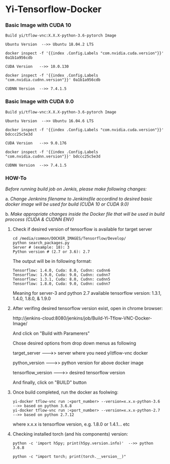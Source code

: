 # Yi-Tensorflow-Docker

### Basic Image with  CUDA 10

```
Build yi/tflow-vnc:X.X.X-python-3.6-pytorch Image

Ubuntu Version  -->> Ubuntu 18.04.2 LTS

docker inspect -f '{{index .Config.Labels "com.nvidia.cuda.version"}}' 0a1b1a956cdb

CUDA Version   -->> 10.0.130

docker inspect -f '{{index .Config.Labels "com.nvidia.cudnn.version"}}' 0a1b1a956cdb

CUDNN Version  -->> 7.4.1.5
```

### Basic Image with  CUDA 9.0

```
Build yi/tflow-vnc:X.X.X-python-3.6-pytorch Image

Ubuntu Version  -->> Ubuntu 16.04.6 LTS

docker inspect -f '{{index .Config.Labels "com.nvidia.cuda.version"}}' bdccc25c5e3d

CUDA Version   -->> 9.0.176

docker inspect -f '{{index .Config.Labels "com.nvidia.cudnn.version"}}' bdccc25c5e3d

CUDNN Version  -->> 7.4.1.5
```

### HOW-To

*Before running build job on Jenkis, please make following changes:*
 
 a. *Change Jenknins filename to Jenkinsfile accordind to desired basic docker image will be used for build
    (CUDA 10 or CUDA 9.0)*
    
 b. *Make appropriate changes inside the Docker file that will be used in build proccess (CUDA & CUDNN ENV)* 
   

1. Check if desired version of tensorflow is available for target server
   ```
   cd /media/common/DOCKER_IMAGES/Tensorflow/Develop/
   python search_packages.py
   Server # (example: 18): 3
   Python version # (2.7 or 3.6): 2.7
   ```
   The output will be in following format:
   ```
   Tensorflow: 1.4.0, Cuda: 8.0, Cudnn: cudnn6
   Tensorflow: 1.9.0, Cuda: 9.0, Cudnn: cudnn7
   Tensorflow: 1.3.1, Cuda: 8.0, Cudnn: cudnn5
   Tensorflow: 1.8.0, Cuda: 9.0, Cudnn: cudnn7
   ```
   Meaning for server-3 and python 2.7 available tensorflow version: 1.3.1, 1.4.0, 1.8.0, & 1.9.0

2. After verifing desired tensorflow version exist, open in chrome browser:

   http://jenkins-cloud:8080/jenkins/job/Build-Yi-Tflow-VNC-Docker-Image/
   
   And click on "Build with Paramerers"
  
   Chose desired options from drop down menus as following

   target_server --->> server where you need yi\tflow-vnc docker
  
   python_version --->> python version for above docker image
  
   tensorflow_version --->> desired tensorflow version
  
   And finally, click on "BUILD" button
  
  3. Once build completed, run the docker as foolwing:
  
     ```
     yi-docker tflow-vnc run :<port_number> --version=x.x.x-python-3.6    -->> based on python 3.6.8
     yi-docker tflow-vnc run :<port_number> --version=x.x.x-python-2.7    -->> based on python 2.7.12
     ```
     where x.x.x is tensorflow version, e.g. 1.8.0 or 1.4.1... etc
  
  4. Checking installed torch (and his components) version:
     ```
     python -c 'import h5py; print(h5py.version.info)'  -->> python 3.6.8
   
     python -c "import torch; print(torch.__version__)"
     ```
 
